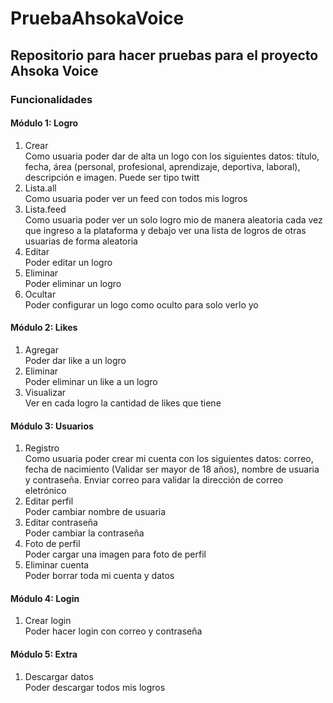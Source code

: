 # PruebaAhsokaVoice
## Repositorio para hacer pruebas para el proyecto Ahsoka Voice

### Funcionalidades
#### Módulo 1: Logro
1. Crear  
Como usuaria poder dar de alta un logo con los siguientes datos: título, fecha, área (personal,  profesional, aprendizaje, deportiva, laboral), descripción e imagen. Puede ser tipo twitt
2. Lista.all  
Como usuaria poder ver un feed con todos mis logros
3. Lista.feed  
Como usuaria poder ver un solo logro mio de manera aleatoria cada vez que ingreso a la plataforma y debajo ver una lista de logros de otras usuarias de forma aleatoria
4. Editar  
Poder editar un logro
5. Eliminar  
Poder eliminar un logro
6. Ocultar  
Poder configurar un logo como oculto para solo verlo yo

#### Módulo 2: Likes
1. Agregar  
Poder dar like a un logro
2. Eliminar  
Poder eliminar un like a un logro
4. Visualizar  
Ver en cada logro la cantidad de likes que tiene

#### Módulo 3: Usuarios
1. Registro  
Como usuaria poder crear mi cuenta con los siguientes datos: correo, fecha de nacimiento (Validar ser mayor de 18 años), nombre de usuaria y contraseña. Enviar correo para validar la dirección de correo eletrónico
2. Editar perfil  
Poder cambiar nombre de usuaria
3. Editar contraseña  
Poder cambiar la contraseña
4. Foto de perfil  
Poder cargar una imagen para foto de perfil
5. Eliminar cuenta  
Poder borrar toda mi cuenta y datos

#### Módulo 4: Login 
1. Crear login  
Poder hacer login con correo y contraseña

#### Módulo 5: Extra 
1. Descargar datos  
Poder descargar todos mis logros
